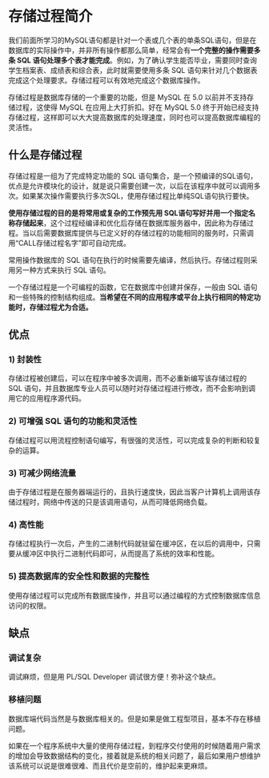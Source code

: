 # 存储过程简介

我们前面所学习的MySQL语句都是针对一个表或几个表的单条SQL语句，但是在数据库的实际操作中，并非所有操作都那么简单，经常会有**一个完整的操作需要多条 SQL 语句处理多个表才能完成**。例如，为了确认学生能否毕业，需要同时查询学生档案表、成绩表和综合表，此时就需要使用多条 SQL 语句来针对几个数据表完成这个处理要求。存储过程可以有效地完成这个数据库操作。

存储过程是数据库存储的一个重要的功能，但是 MySQL 在 5.0 以前并不支持存储过程，这使得 MySQL 在应用上大打折扣。好在 MySQL 5.0 终于开始已经支持存储过程，这样即可以大大提高数据库的处理速度，同时也可以提高数据库编程的灵活性。

## 什么是存储过程

存储过程是一组为了完成特定功能的 SQL 语句集合，是一个预编译的SQL语句，优点是允许模块化的设计，就是说只需要创建一次，以后在该程序中就可以调用多次。如果某次操作需要执行多次SQL，使用存储过程比单纯SQL语句执行要快。

**使用存储过程的目的是将常用或复杂的工作预先用 SQL语句写好并用一个指定名称存储起来**，这个过程经编译和优化后存储在数据库服务器中，因此称为存储过程。当以后需要数据库提供与已定义好的存储过程的功能相同的服务时，只需调用“CALL存储过程名字”即可自动完成。

常用操作数据库的 SQL 语句在执行的时候需要先编译，然后执行。存储过程则采用另一种方式来执行 SQL 语句。

一个存储过程是一个可编程的函数，它在数据库中创建并保存，一般由 SQL 语句和一些特殊的控制结构组成。**当希望在不同的应用程序或平台上执行相同的特定功能时，存储过程尤为合适。**

##  优点

###  1\) 封装性

存储过程被创建后，可以在程序中被多次调用，而不必重新编写该存储过程的 SQL 语句，并且数据库专业人员可以随时对存储过程进行修改，而不会影响到调用它的应用程序源代码。

###  2\) 可增强 SQL 语句的功能和灵活性

存储过程可以用流程控制语句编写，有很强的灵活性，可以完成复杂的判断和较复杂的运算。

###  3\) 可减少网络流量

由于存储过程是在服务器端运行的，且执行速度快，因此当客户计算机上调用该存储过程时，网络中传送的只是该调用语句，从而可降低网络负载。

###  4\) 高性能

存储过程执行一次后，产生的二进制代码就驻留在缓冲区，在以后的调用中，只需要从缓冲区中执行二进制代码即可，从而提高了系统的效率和性能。

###  5\) 提高数据库的安全性和数据的完整性

使用存储过程可以完成所有数据库操作，并且可以通过编程的方式控制数据库信息访问的权限。

## 缺点

### 调试复杂

调试麻烦，但是用 PL/SQL Developer 调试很方便！弥补这个缺点。

### 移植问题

数据库端代码当然是与数据库相关的。但是如果是做工程型项目，基本不存在移植问题。

如果在一个程序系统中大量的使用存储过程，到程序交付使用的时候随着用户需求的增加会导致数据结构的变化，接着就是系统的相关问题了，最后如果用户想维护该系统可以说是很难很难、而且代价是空前的，维护起来更麻烦。

